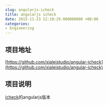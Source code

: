 ```yaml
---
slug: angularjs-icheck
title: angularjs icheck
date: 2015-11-23 12:10:29.000000000 +08:00
categories:
- Engineering
---
```

## 项目地址

[https://github.com/xialeistudio/angular-icheck](https://github.com/xialeistudio/angular-icheck)

## 项目说明

[icheck](http://plugins.jquery.com/icheck/)的angularjs版本
